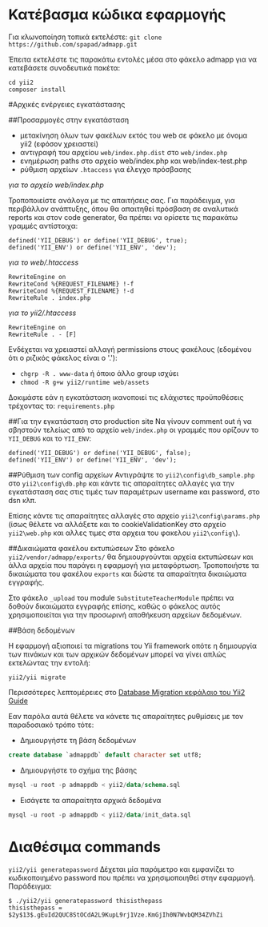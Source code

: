 # Κατέβασμα κώδικα εφαρμογής 

Για κλωνοποίηση τοπικά εκτελέστε: 
`git clone https://github.com/spapad/admapp.git`

Έπειτα εκτελέστε τις παρακάτω εντολές μέσα στο φάκελο admapp 
για να κατεβάσετε συνοδευτικά πακέτα:
```
cd yii2
composer install 
```

#Αρχικές ενέργειες εγκατάστασης

##Προσαρμογές στην εγκατάσταση
- μετακίνηση όλων των φακέλων εκτός του web σε φάκελο με όνομα yii2 (εφόσον χρειαστεί)
- αντιγραφή του αρχείου `web/index.php.dist` στο `web/index.php` 
- ενημέρωση paths στο αρχείο web/index.php και web/index-test.php 
- ρύθμιση αρχείων `.htaccess` για έλεγχο πρόσβασης

_για το αρχείο web/index.php_

Τροποποιείστε ανάλογα με τις απαιτήσεις σας. Για παράδειγμα, για περιβάλλον ανάπτυξης, όπου θα απαιτηθεί πρόσβαση σε αναλυτικά reports και στον code generator, θα πρέπει να ορίσετε τις παρακάτω γραμμές αντίστοιχα:
```
defined('YII_DEBUG') or define('YII_DEBUG', true);
defined('YII_ENV') or define('YII_ENV', 'dev');
```

_για το web/.htaccess_
```
RewriteEngine on
RewriteCond %{REQUEST_FILENAME} !-f
RewriteCond %{REQUEST_FILENAME} !-d
RewriteRule . index.php
```

_για το yii2/.htaccess_
```
RewriteEngine on
RewriteRule . - [F]
```

Ενδέχεται να χρειαστεί αλλαγή permissions στους φακέλους
(εδομένου ότι ο ριζικός φάκελος είναι ο '.'):

* ```chgrp -R . www-data``` ή όποιο άλλο group ισχύει
* ```chmod -R g+w yii2/runtime web/assets``` 

Δοκιμάστε εάν η εγκατάσταση ικανοποιεί τις ελάχιστες προϋποθέσεις τρέχοντας το:
```requirements.php```

##Για την εγκατάσταση στο production site 
Να γίνουν comment out ή να σβηστούν τελείως από το αρχείο ```web/index.php``` οι 
γραμμές που ορίζουν το ```YII_DEBUG``` και το ```YII_ENV```:
```
defined('YII_DEBUG') or define('YII_DEBUG', false);
defined('YII_ENV') or define('YII_ENV', 'dev');
```

##Ρύθμιση των config αρχείων 
Αντιγράψτε το ```yii2\config\db_sample.php``` στο ```yii2\config\db.php``` και 
κάντε τις απαραίτητες αλλαγές για την εγκατάσταση σας στις τιμές των παραμέτρων
username και password, στο dsn κλπ.

Επίσης κάντε τις απαραίτητες αλλαγές στο αρχείο ```yii2\config\params.php``` 
(ίσως θέλετε να αλλάξετε και το cookieValidationKey στο αρχείο 
```yii2\web.php``` και αλλες τιμες στα αρχεια του φακελου ```yii2\config\```).

##Δικαιώματα φακέλου εκτυπώσεων
Στο φάκελο ```yii2/vendor/admapp/exports/``` θα δημιουργούνται αρχεία εκτυπώσεων 
και άλλα αρχεία που παράγει η εφαρμογή για μεταφόρτωση.
Τροποποιήστε τα δικαιώματα του φακέλου `exports` και δώστε τα απαραίτητα δικαιώματα εγγραφής.

Στο φάκελο `_upload` του module `SubstituteTeacherModule` πρέπει να δοθούν δικαιώματα
εγγραφής επίσης, καθώς ο φάκελος αυτός χρησιμοποιείται για την προσωρινή αποθήκευση
αρχείων δεδομένων. 

##Βάση δεδομένων 

Η εφαρμογή αξιοποιεί τα migrations του Yii framework οπότε η δημιουργία των 
πινάκων και των αρχικών δεδομένων μπορεί να γίνει απλώς εκτελώντας την εντολή:
```
yii2/yii migrate
```

Περισσότερες λεπτομέρειες στο [Database Migration κεφάλαιο του Yii2 Guide](http://www.yiiframework.com/doc-2.0/guide-db-migrations.html)

Εαν παρόλα αυτά θέλετε να κάνετε τις απαραίτητες ρυθμίσεις με τον παραδοσιακό
τρόπο τότε: 
- Δημιουργήστε τη βάση δεδομένων
```sql
create database `admappdb` default character set utf8;
```
- Δημιουργήστε το σχήμα της βάσης 
```sql
mysql -u root -p admappdb < yii2/data/schema.sql 
```
- Εισάγετε τα απαραίτητα αρχικά δεδομένα
```sql
mysql -u root -p admappdb < yii2/data/init_data.sql 
```

# Διαθέσιμα commands 

```yii2/yii generatepassword```
Δέχεται μία παράμετρο και εμφανίζει το κωδικοποιημένο password που πρέπει να
χρησιμοποιηθεί στην εφαρμογή. Παράδειγμα:
```
$ ./yii2/yii generatepassword thisisthepass
thisisthepass = $2y$13$.gEuId2QUC8StOCdA2L9KupL9rj1Vze.KmGjIh0N7WvbQM34ZVhZi
```
